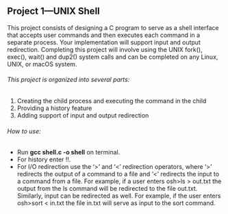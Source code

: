 ## Project 1—UNIX Shell

This project consists of designing a C program to serve as a shell interface
that accepts user commands and then executes each command in a separate
process. Your implementation will support input and output redirection.
Completing this project will involve using the UNIX fork(), exec(), wait()
and dup2() system calls and can be completed on any Linux, UNIX, or macOS
system.

###### This project is organized into several parts:
1. Creating the child process and executing the command in the child
2. Providing a history feature
3. Adding support of input and output redirection

###### How to use:
- Run **gcc shell.c -o shell** on terminal.
- For history enter !!.
- For I/O redirection use the ‘>’ and ‘<’ redirection operators, where ‘>’ redirects the output of a command to a file and ‘<’ redirects
the input to a command from a file. For example, if a user enters
osh>ls > out.txt
the output from the ls command will be redirected to the file out.txt. Similarly, input can be redirected as well. For example, if the user enters
osh>sort < in.txt
the file in.txt will serve as input to the sort command.
